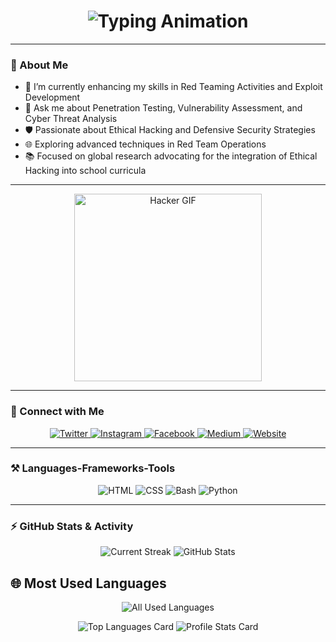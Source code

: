 <h1 align="center">
  <img src="https://readme-typing-svg.herokuapp.com?font=Righteous&size=35&center=true&vCenter=true&width=600&height=70&duration=4000&color=00FF00&lines=👋+Welcome+I'm+Saconyfx;💻+Penetration+Tester;🛠️+Frontend+Backend+Enthusiast;🌍+Navigating+the+Depths+of+Cybersecurity" alt="Typing Animation" />
</h1>

---

### 👋 About Me
- 🌱 I’m currently enhancing my skills in Red Teaming Activities and Exploit Development
- 🔎 Ask me about Penetration Testing, Vulnerability Assessment, and Cyber Threat Analysis
- 🛡️ Passionate about Ethical Hacking and Defensive Security Strategies
- 🌐 Exploring advanced techniques in Red Team Operations
- 📚 Focused on global research advocating for the integration of Ethical Hacking into school curricula


---

<p align="center">
  <img src="https://www.icegif.com/wp-content/uploads/2022/01/icegif-179.gif" alt="Hacker GIF" width="300" />
</p>

---

### 🔗 Connect with Me
<p align="center">
  <a href="https://twitter.com/yourusername" target="_blank">
    <img src="https://img.shields.io/badge/Twitter-skyblue?logo=twitter&style=for-the-badge" alt="Twitter" />
  </a>
  <a href="https://instagram.com/yourusername" target="_blank">
    <img src="https://img.shields.io/badge/Instagram-E4405F?logo=instagram&style=for-the-badge" alt="Instagram" />
  </a>
  <a href="https://facebook.com/yourusername" target="_blank">
    <img src="https://img.shields.io/badge/Facebook-1877F2?logo=facebook&style=for-the-badge" alt="Facebook" />
  </a>
  <a href="https://medium.com/@yourusername" target="_blank">
    <img src="https://img.shields.io/badge/Medium-12100E?logo=medium&style=for-the-badge" alt="Medium" />
  </a>
  <a href="https://yourwebsite.com" target="_blank">
    <img src="https://img.shields.io/badge/Website-000000?logo=About.me&style=for-the-badge" alt="Website" />
  </a>
</p>

---

### ⚒️ Languages-Frameworks-Tools
<p align="center">
  <img src="https://img.shields.io/badge/HTML-E34F26?style=for-the-badge&logo=html5&logoColor=white" alt="HTML" />
  <img src="https://img.shields.io/badge/CSS-1572B6?style=for-the-badge&logo=css3&logoColor=white" alt="CSS" />
  <img src="https://img.shields.io/badge/Bash-4EAA25?style=for-the-badge&logo=gnu-bash&logoColor=white" alt="Bash" />
  <img src="https://img.shields.io/badge/Python-3776AB?style=for-the-badge&logo=python&logoColor=white" alt="Python" />
</p>

---

### ⚡ GitHub Stats & Activity
<p align="center">
  <!-- GitHub Streak -->
  <img src="https://github-readme-streak-stats.herokuapp.com/?user=Saconyfx&theme=radical" alt="Current Streak" />
  
  <!-- GitHub Stats (All-Time Commits) -->
  <img src="https://github-readme-stats.vercel.app/api?username=Saconyfx&show_icons=true&include_all_commits=true&count_private=true&theme=radical&v=2" alt="GitHub Stats" />
</p>


## 🌐 Most Used Languages

<p align="center">
  <!-- Top Languages -->
  <img src="https://github-readme-stats.vercel.app/api/top-langs/?username=Saconyfx&layout=compact&langs_count=10&theme=radical&cache_seconds=3600" alt="All Used Languages" />
</p>


<p align="center">
  <!-- Languages Per Repository -->
  <img src="https://github-profile-summary-cards.vercel.app/api/cards/repos-per-language?username=Saconyfx&theme=radical" alt="Top Languages Card" />
  
  <!-- Profile Stats (All-Time) -->
  <img src="https://github-profile-summary-cards.vercel.app/api/cards/stats?username=Saconyfx&theme=radical&v=2" alt="Profile Stats Card" />
</p>
